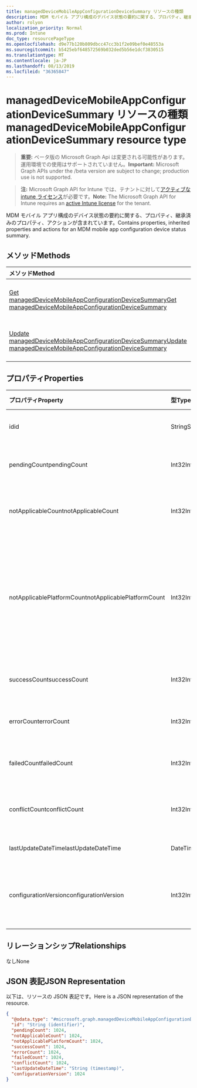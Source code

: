 ```yaml
---
title: managedDeviceMobileAppConfigurationDeviceSummary リソースの種類
description: MDM モバイル アプリ構成のデバイス状態の要約に関する、プロパティ、継承済みのプロパティ、アクションが含まれています。
author: rolyon
localization_priority: Normal
ms.prod: Intune
doc_type: resourcePageType
ms.openlocfilehash: d9e77b120b809dbcc47cc3b1f2e09bef0e48553a
ms.sourcegitcommit: b5425ebf648572569b032ded5b56e1dcf3830515
ms.translationtype: MT
ms.contentlocale: ja-JP
ms.lasthandoff: 08/13/2019
ms.locfileid: "36365847"
---
```

# <a name="manageddevicemobileappconfigurationdevicesummary-resource-type"></a><span data-ttu-id="1281a-103">managedDeviceMobileAppConfigurationDeviceSummary リソースの種類</span><span class="sxs-lookup"><span data-stu-id="1281a-103">managedDeviceMobileAppConfigurationDeviceSummary resource type</span></span>

> <span data-ttu-id="1281a-104">**重要:** ベータ版の Microsoft Graph Api は変更される可能性があります。運用環境での使用はサポートされていません。</span><span class="sxs-lookup"><span data-stu-id="1281a-104">**Important:** Microsoft Graph APIs under the /beta version are subject to change; production use is not supported.</span></span>

> <span data-ttu-id="1281a-105">**注:** Microsoft Graph API for Intune では、テナントに対して[アクティブな intune ライセンス](https://go.microsoft.com/fwlink/?linkid=839381)が必要です。</span><span class="sxs-lookup"><span data-stu-id="1281a-105">**Note:** The Microsoft Graph API for Intune requires an [active Intune license](https://go.microsoft.com/fwlink/?linkid=839381) for the tenant.</span></span>

<span data-ttu-id="1281a-106">MDM モバイル アプリ構成のデバイス状態の要約に関する、プロパティ、継承済みのプロパティ、アクションが含まれています。</span><span class="sxs-lookup"><span data-stu-id="1281a-106">Contains properties, inherited properties and actions for an MDM mobile app configuration device status summary.</span></span>

## <a name="methods"></a><span data-ttu-id="1281a-107">メソッド</span><span class="sxs-lookup"><span data-stu-id="1281a-107">Methods</span></span>
|<span data-ttu-id="1281a-108">メソッド</span><span class="sxs-lookup"><span data-stu-id="1281a-108">Method</span></span>|<span data-ttu-id="1281a-109">戻り値の型</span><span class="sxs-lookup"><span data-stu-id="1281a-109">Return Type</span></span>|<span data-ttu-id="1281a-110">説明</span><span class="sxs-lookup"><span data-stu-id="1281a-110">Description</span></span>|
|:---|:---|:---|
|[<span data-ttu-id="1281a-111">Get managedDeviceMobileAppConfigurationDeviceSummary</span><span class="sxs-lookup"><span data-stu-id="1281a-111">Get managedDeviceMobileAppConfigurationDeviceSummary</span></span>](../api/intune-apps-manageddevicemobileappconfigurationdevicesummary-get.md)|[<span data-ttu-id="1281a-112">managedDeviceMobileAppConfigurationDeviceSummary</span><span class="sxs-lookup"><span data-stu-id="1281a-112">managedDeviceMobileAppConfigurationDeviceSummary</span></span>](../resources/intune-apps-manageddevicemobileappconfigurationdevicesummary.md)|<span data-ttu-id="1281a-113"> [managedDeviceMobileAppConfigurationDeviceSummary](../resources/intune-apps-manageddevicemobileappconfigurationdevicesummary.md) オブジェクトのプロパティとリレーションシップを読み取ります。</span><span class="sxs-lookup"><span data-stu-id="1281a-113">Read properties and relationships of the [managedDeviceMobileAppConfigurationDeviceSummary](../resources/intune-apps-manageddevicemobileappconfigurationdevicesummary.md) object.</span></span>|
|[<span data-ttu-id="1281a-114">Update managedDeviceMobileAppConfigurationDeviceSummary</span><span class="sxs-lookup"><span data-stu-id="1281a-114">Update managedDeviceMobileAppConfigurationDeviceSummary</span></span>](../api/intune-apps-manageddevicemobileappconfigurationdevicesummary-update.md)|[<span data-ttu-id="1281a-115">managedDeviceMobileAppConfigurationDeviceSummary</span><span class="sxs-lookup"><span data-stu-id="1281a-115">managedDeviceMobileAppConfigurationDeviceSummary</span></span>](../resources/intune-apps-manageddevicemobileappconfigurationdevicesummary.md)|<span data-ttu-id="1281a-116">[managedDeviceMobileAppConfigurationDeviceSummary](../resources/intune-apps-manageddevicemobileappconfigurationdevicesummary.md) オブジェクトのプロパティを更新します。</span><span class="sxs-lookup"><span data-stu-id="1281a-116">Update the properties of a [managedDeviceMobileAppConfigurationDeviceSummary](../resources/intune-apps-manageddevicemobileappconfigurationdevicesummary.md) object.</span></span>|

## <a name="properties"></a><span data-ttu-id="1281a-117">プロパティ</span><span class="sxs-lookup"><span data-stu-id="1281a-117">Properties</span></span>
|<span data-ttu-id="1281a-118">プロパティ</span><span class="sxs-lookup"><span data-stu-id="1281a-118">Property</span></span>|<span data-ttu-id="1281a-119">型</span><span class="sxs-lookup"><span data-stu-id="1281a-119">Type</span></span>|<span data-ttu-id="1281a-120">説明</span><span class="sxs-lookup"><span data-stu-id="1281a-120">Description</span></span>|
|:---|:---|:---|
|<span data-ttu-id="1281a-121">id</span><span class="sxs-lookup"><span data-stu-id="1281a-121">id</span></span>|<span data-ttu-id="1281a-122">String</span><span class="sxs-lookup"><span data-stu-id="1281a-122">String</span></span>|<span data-ttu-id="1281a-123">エンティティのキー。</span><span class="sxs-lookup"><span data-stu-id="1281a-123">Key of the entity.</span></span>|
|<span data-ttu-id="1281a-124">pendingCount</span><span class="sxs-lookup"><span data-stu-id="1281a-124">pendingCount</span></span>|<span data-ttu-id="1281a-125">Int32</span><span class="sxs-lookup"><span data-stu-id="1281a-125">Int32</span></span>|<span data-ttu-id="1281a-126">保留中のデバイスの数</span><span class="sxs-lookup"><span data-stu-id="1281a-126">Number of pending devices</span></span>|
|<span data-ttu-id="1281a-127">notApplicableCount</span><span class="sxs-lookup"><span data-stu-id="1281a-127">notApplicableCount</span></span>|<span data-ttu-id="1281a-128">Int32</span><span class="sxs-lookup"><span data-stu-id="1281a-128">Int32</span></span>|<span data-ttu-id="1281a-129">該当しないデバイスの数</span><span class="sxs-lookup"><span data-stu-id="1281a-129">Number of not applicable devices</span></span>|
|<span data-ttu-id="1281a-130">notApplicablePlatformCount</span><span class="sxs-lookup"><span data-stu-id="1281a-130">notApplicablePlatformCount</span></span>|<span data-ttu-id="1281a-131">Int32</span><span class="sxs-lookup"><span data-stu-id="1281a-131">Int32</span></span>|<span data-ttu-id="1281a-132">プラットフォームとポリシーの不一致が原因で適用されていないデバイスの数</span><span class="sxs-lookup"><span data-stu-id="1281a-132">Number of not applicable devices due to mismatch platform and policy</span></span>|
|<span data-ttu-id="1281a-133">successCount</span><span class="sxs-lookup"><span data-stu-id="1281a-133">successCount</span></span>|<span data-ttu-id="1281a-134">Int32</span><span class="sxs-lookup"><span data-stu-id="1281a-134">Int32</span></span>|<span data-ttu-id="1281a-135">成功したデバイスの数</span><span class="sxs-lookup"><span data-stu-id="1281a-135">Number of succeeded devices</span></span>|
|<span data-ttu-id="1281a-136">errorCount</span><span class="sxs-lookup"><span data-stu-id="1281a-136">errorCount</span></span>|<span data-ttu-id="1281a-137">Int32</span><span class="sxs-lookup"><span data-stu-id="1281a-137">Int32</span></span>|<span data-ttu-id="1281a-138">エラー デバイスの数</span><span class="sxs-lookup"><span data-stu-id="1281a-138">Number of error devices</span></span>|
|<span data-ttu-id="1281a-139">failedCount</span><span class="sxs-lookup"><span data-stu-id="1281a-139">failedCount</span></span>|<span data-ttu-id="1281a-140">Int32</span><span class="sxs-lookup"><span data-stu-id="1281a-140">Int32</span></span>|<span data-ttu-id="1281a-141">失敗したデバイスの数</span><span class="sxs-lookup"><span data-stu-id="1281a-141">Number of failed devices</span></span>|
|<span data-ttu-id="1281a-142">conflictCount</span><span class="sxs-lookup"><span data-stu-id="1281a-142">conflictCount</span></span>|<span data-ttu-id="1281a-143">Int32</span><span class="sxs-lookup"><span data-stu-id="1281a-143">Int32</span></span>|<span data-ttu-id="1281a-144">競合しているデバイスの数</span><span class="sxs-lookup"><span data-stu-id="1281a-144">Number of devices in conflict</span></span>|
|<span data-ttu-id="1281a-145">lastUpdateDateTime</span><span class="sxs-lookup"><span data-stu-id="1281a-145">lastUpdateDateTime</span></span>|<span data-ttu-id="1281a-146">DateTimeOffset</span><span class="sxs-lookup"><span data-stu-id="1281a-146">DateTimeOffset</span></span>|<span data-ttu-id="1281a-147">最終更新時刻</span><span class="sxs-lookup"><span data-stu-id="1281a-147">Last update time</span></span>|
|<span data-ttu-id="1281a-148">configurationVersion</span><span class="sxs-lookup"><span data-stu-id="1281a-148">configurationVersion</span></span>|<span data-ttu-id="1281a-149">Int32</span><span class="sxs-lookup"><span data-stu-id="1281a-149">Int32</span></span>|<span data-ttu-id="1281a-150">対象の概要に関するポリシーのバージョン</span><span class="sxs-lookup"><span data-stu-id="1281a-150">Version of the policy for that overview</span></span>|

## <a name="relationships"></a><span data-ttu-id="1281a-151">リレーションシップ</span><span class="sxs-lookup"><span data-stu-id="1281a-151">Relationships</span></span>
<span data-ttu-id="1281a-152">なし</span><span class="sxs-lookup"><span data-stu-id="1281a-152">None</span></span>

## <a name="json-representation"></a><span data-ttu-id="1281a-153">JSON 表記</span><span class="sxs-lookup"><span data-stu-id="1281a-153">JSON Representation</span></span>
<span data-ttu-id="1281a-154">以下は、リソースの JSON 表記です。</span><span class="sxs-lookup"><span data-stu-id="1281a-154">Here is a JSON representation of the resource.</span></span>
<!-- {
  "blockType": "resource",
  "keyProperty": "id",
  "@odata.type": "microsoft.graph.managedDeviceMobileAppConfigurationDeviceSummary"
}
-->
``` json
{
  "@odata.type": "#microsoft.graph.managedDeviceMobileAppConfigurationDeviceSummary",
  "id": "String (identifier)",
  "pendingCount": 1024,
  "notApplicableCount": 1024,
  "notApplicablePlatformCount": 1024,
  "successCount": 1024,
  "errorCount": 1024,
  "failedCount": 1024,
  "conflictCount": 1024,
  "lastUpdateDateTime": "String (timestamp)",
  "configurationVersion": 1024
}
```



